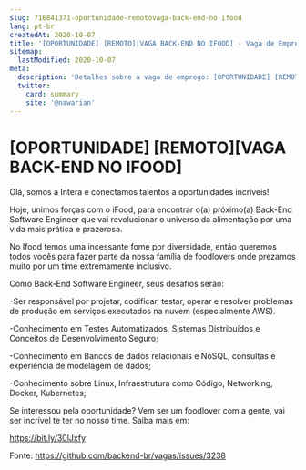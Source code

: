 ```yaml
---
slug: 716841371-oportunidade-remotovaga-back-end-no-ifood
lang: pt-br
createdAt: 2020-10-07
title: '[OPORTUNIDADE] [REMOTO][VAGA BACK-END NO IFOOD] - Vaga de Emprego'
sitemap:
  lastModified: 2020-10-07
meta:
  description: 'Detalhes sobre a vaga de emprego: [OPORTUNIDADE] [REMOTO][VAGA BACK-END NO IFOOD]'
  twitter:
    card: summary
    site: '@nawarian'
---
```


# [OPORTUNIDADE] [REMOTO][VAGA BACK-END NO IFOOD]

Olá, somos a Intera e conectamos talentos a oportunidades incríveis!

Hoje, unimos forças com o iFood, para encontrar o(a) próximo(a) Back-End Software Engineer que vai revolucionar o universo da alimentação por uma vida mais prática e prazerosa.

No Ifood temos uma incessante fome por diversidade, então queremos todos vocês para fazer parte da nossa família de foodlovers onde prezamos muito por um time extremamente inclusivo.

Como Back-End Software Engineer, seus desafios serão:

-Ser responsável por projetar, codificar, testar, operar e resolver problemas de produção em serviços executados na nuvem (especialmente AWS).

-Conhecimento em Testes Automatizados, Sistemas Distribuídos e Conceitos de Desenvolvimento Seguro;

-Conhecimento em Bancos de dados relacionais e NoSQL, consultas e experiência de modelagem de dados;

-Conhecimento sobre Linux, Infraestrutura como Código, Networking, Docker, Kubernetes;

Se interessou pela oportunidade? Vem ser um foodlover com a gente, vai ser incrível te ter no nosso time. Saiba mais em:

https://bit.ly/30lJxfy

Fonte: https://github.com/backend-br/vagas/issues/3238